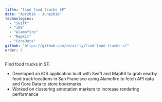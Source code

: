 ```yaml
---
title: "find food trucks SF"
date: "Apr2018 - June2018"
technologies:
  - "Swift"
  - "iOS"
  - "Alamofire"
  - "MapKit"
  - "CoreData"
github: "https://github.com/zenicfly/find-food-trucks-sf"
order: 5
---
```


Find food trucks in SF.

- Developed an iOS application built with Swift and MapKit to grab nearby food truck locations in San Francisco using Alamofire to fetch API data and Core Data to store bookmarks
- Worked on clustering annotation markers to increase rendering performance
